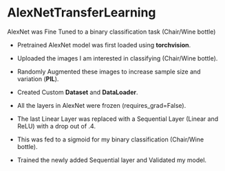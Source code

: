 # AlexNetTransferLearning

AlexNet was Fine Tuned to a binary classification task (Chair/Wine bottle) 

* Pretrained AlexNet model was first loaded using __torchvision__.

* Uploaded the images I am interested in classifying (Chair/Wine bottle).

* Randomly Augmented these images to increase sample size and variation (__PIL__).

* Created Custom __Dataset__ and __DataLoader__.

* All the layers in AlexNet were frozen (requires_grad=False).

* The last Linear Layer was replaced with a Sequential Layer (Linear and ReLU) with a drop out of .4.

* This was fed to a sigmoid for my binary classification (Chair/Wine bottle).

* Trained the newly added Sequential layer and Validated my model.
